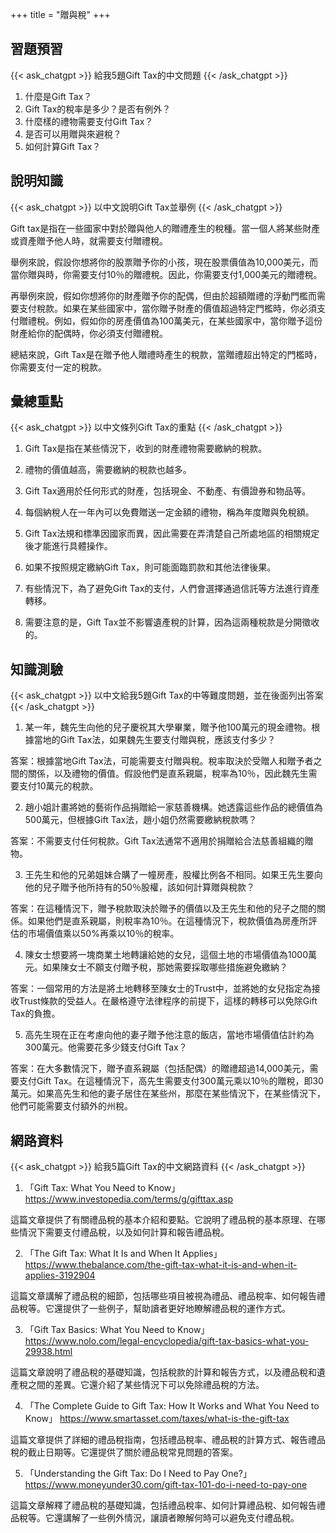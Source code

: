 +++
title = "贈與稅"
+++
## 習題預習
{{< ask_chatgpt >}}
給我5題Gift Tax的中文問題
{{< /ask_chatgpt >}}



1. 什麼是Gift Tax？
2. Gift Tax的稅率是多少？是否有例外？
3. 什麼樣的禮物需要支付Gift Tax？
4. 是否可以用贈與來避稅？
5. 如何計算Gift Tax？   

## 說明知識
{{< ask_chatgpt >}}
以中文說明Gift Tax並舉例
{{< /ask_chatgpt >}}



Gift tax是指在一些國家中對於贈與他人的贈禮產生的稅種。當一個人將某些財產或資產贈予他人時，就需要支付贈禮稅。

舉例來說，假設你想將你的股票贈予你的小孩，現在股票價值為10,000美元，而當你贈與時，你需要支付10％的贈禮稅。因此，你需要支付1,000美元的贈禮稅。

再舉例來說，假如你想將你的財產贈予你的配偶，但由於超額贈禮的浮動門檻而需要支付稅款。如果在某些國家中，當你贈予財產的價值超過特定門檻時，你必須支付贈禮稅。例如，假如你的房產價值為100萬美元，在某些國家中，當你贈予這份財產給你的配偶時，你必須支付贈禮稅。

總結來說，Gift Tax是在贈予他人贈禮時產生的稅款，當贈禮超出特定的門檻時，你需要支付一定的稅款。   

## 彙總重點
{{< ask_chatgpt >}}
以中文條列Gift Tax的重點
{{< /ask_chatgpt >}}



1. Gift Tax是指在某些情況下，收到的財產禮物需要繳納的稅款。

2. 禮物的價值越高，需要繳納的稅款也越多。

3. Gift Tax適用於任何形式的財產，包括現金、不動產、有價證券和物品等。

4. 每個納稅人在一年內可以免費贈送一定金額的禮物，稱為年度贈與免稅額。

5. Gift Tax法規和標準因國家而異，因此需要在弄清楚自己所處地區的相關規定後才能進行具體操作。

6. 如果不按照規定繳納Gift Tax，則可能面臨罰款和其他法律後果。

7. 有些情況下，為了避免Gift Tax的支付，人們會選擇通過信託等方法進行資產轉移。

8. 需要注意的是，Gift Tax並不影響遺產稅的計算，因為這兩種稅款是分開徵收的。   

## 知識測驗
{{< ask_chatgpt >}}
以中文給我5題Gift Tax的中等難度問題，並在後面列出答案
{{< /ask_chatgpt >}}



1. 某一年，魏先生向他的兒子慶祝其大學畢業，贈予他100萬元的現金禮物。根據當地的Gift Tax法，如果魏先生要支付贈與稅，應該支付多少？

答案：根據當地Gift Tax法，可能需要支付贈與稅。稅率取決於受贈人和贈予者之間的關係，以及禮物的價值。假設他們是直系親屬，稅率為10％，因此魏先生需要支付10萬元的稅款。

2. 趙小姐計畫將她的藝術作品捐贈給一家慈善機構。她透露這些作品的總價值為500萬元，但根據Gift Tax法，趙小姐仍然需要繳納稅款嗎？

答案：不需要支付任何稅款。Gift Tax法通常不適用於捐贈給合法慈善組織的贈物。

3. 王先生和他的兄弟姐妹合購了一幢房產，股權比例各不相同。如果王先生要向他的兒子贈予他所持有的50％股權，該如何計算贈與稅款？

答案：在這種情況下，贈予稅款取決於贈予的價值以及王先生和他的兒子之間的關係。如果他們是直系親屬，則稅率為10％。在這種情況下，稅款價值為房產所評估的市場價值乘以50%再乘以10％的稅率。

4. 陳女士想要將一塊商業土地轉讓給她的女兒，這個土地的市場價值為1000萬元。如果陳女士不願支付贈予稅，那她需要採取哪些措施避免繳納？

答案：一個常用的方法是將土地轉移至陳女士的Trust中，並將她的女兒指定為接收Trust條款的受益人。在嚴格遵守法律程序的前提下，這樣的轉移可以免除Gift Tax的負擔。

5. 高先生現在正在考慮向他的妻子贈予他注意的飯店，當地市場價值估計約為300萬元。他需要花多少錢支付Gift Tax？

答案：在大多數情況下，贈予直系親屬（包括配偶）的贈禮超過14,000美元，需要支付Gift Tax。在這種情況下，高先生需要支付300萬元乘以10％的贈稅，即30萬元。如果高先生和他的妻子居住在某些州，那麼在某些情況下，在某些情況下，他們可能需要支付額外的州稅。   

## 網路資料
{{< ask_chatgpt >}}
給我5篇Gift Tax的中文網路資料
{{< /ask_chatgpt >}}



1. 「Gift Tax: What You Need to Know」
https://www.investopedia.com/terms/g/gifttax.asp

這篇文章提供了有關禮品稅的基本介紹和要點。它說明了禮品稅的基本原理、在哪些情況下需要支付禮品稅，以及如何計算和報告禮品稅。

2. 「The Gift Tax: What It Is and When It Applies」
https://www.thebalance.com/the-gift-tax-what-it-is-and-when-it-applies-3192904

這篇文章講解了禮品稅的細節，包括哪些項目被視為禮品、禮品稅率、如何報告禮品稅等。它還提供了一些例子，幫助讀者更好地瞭解禮品稅的運作方式。

3. 「Gift Tax Basics: What You Need to Know」
https://www.nolo.com/legal-encyclopedia/gift-tax-basics-what-you-29938.html

這篇文章說明了禮品稅的基礎知識，包括稅款的計算和報告方式，以及禮品稅和遺產稅之間的差異。它還介紹了某些情況下可以免除禮品稅的方法。

4. 「The Complete Guide to Gift Tax: How It Works and What You Need to Know」
https://www.smartasset.com/taxes/what-is-the-gift-tax

這篇文章提供了詳細的禮品稅指南，包括禮品稅率、禮品稅的計算方式、報告禮品稅的截止日期等。它還提供了關於禮品稅常見問題的答案。

5. 「Understanding the Gift Tax: Do I Need to Pay One?」
https://www.moneyunder30.com/gift-tax-101-do-i-need-to-pay-one

這篇文章解釋了禮品稅的基礎知識，包括禮品稅率、如何計算禮品稅、如何報告禮品稅等。它還講解了一些例外情況，讓讀者瞭解何時可以避免支付禮品稅。   


